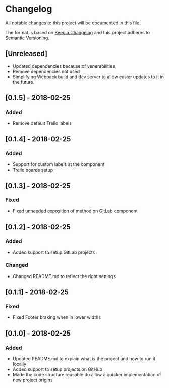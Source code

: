 # Changelog
All notable changes to this project will be documented in this file.

The format is based on [Keep a Changelog](http://keepachangelog.com/en/1.0.0/)
and this project adheres to [Semantic Versioning](http://semver.org/spec/v2.0.0.html).

## [Unreleased]

- Updated dependencies because of venerabilities
- Remove dependencies not used
- Simplifying Webpack build and dev server to allow easier updates to it in the future.

## [0.1.5] - 2018-02-25

### Added
- Remove default Trello labels

## [0.1.4] - 2018-02-25

### Added
- Support for custom labels at the component
- Trello boards setup

## [0.1.3] - 2018-02-25

### Fixed
- Fixed unneeded exposition of method on GitLab component

## [0.1.2] - 2018-02-25

### Added
- Added support to setup GitLab projects

### Changed
- Changed README.md to reflect the right settings

## [0.1.1] - 2018-02-25

### Fixed
- Fixed Footer braking when in lower widths

## [0.1.0] - 2018-02-25

### Added
- Updated README.md to explain what is the project and how to run it locally
- Added support to setup projects on GitHub
- Made the code structure reusable do allow a quicker implementation of new project origins
